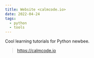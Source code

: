 ```yaml
---
title: Website <calmcode.io>
date: 2022-04-24
tags:
  - python
  - tools
---
```


Cool learning tutorials for Python newbee.

> <https://calmcode.io>
